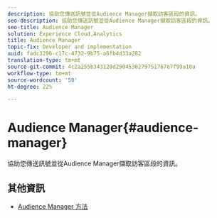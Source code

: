 ```yaml
---
description: 協助您傳送訊號並從Audience Manager擷取訪客區段的資訊。
seo-description: 協助您傳送訊號並從Audience Manager擷取訪客區段的資訊。
seo-title: Audience Manager
solution: Experience Cloud,Analytics
title: Audience Manager
topic-fix: Developer and implementation
uuid: fadc3296-c17c-4732-9b75-a6fb4d33a282
translation-type: tm+mt
source-git-commit: 4c2a255b343128d2904530279751767e7f99a10a
workflow-type: tm+mt
source-wordcount: '50'
ht-degree: 22%

---
```



# Audience Manager{#audience-manager}

協助您傳送訊號並從Audience Manager擷取訪客區段的資訊。

## 其他資訊

+ [Audience Manager 方法](/help/windows-appstore/audiencemgmt/audience-manager-methods.md)